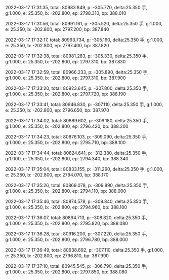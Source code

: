 2022-03-17 17:31:35, total: 80983.849, p: -305.770, delta:25.350 手, g:1.000, e: 25.350, b: -202.800, ep: 2798.310, bp: 388.010

2022-03-17 17:31:56, total: 80991.161, p: -305.520, delta:25.350 手, g:1.000, e: 25.350, b: -202.800, ep: 2797.200, bp: 387.840

2022-03-17 17:32:17, total: 80993.734, p: -305.160, delta:25.350 手, g:1.000, e: 25.350, b: -202.800, ep: 2797.400, bp: 387.820

2022-03-17 17:32:38, total: 80981.283, p: -305.330, delta:25.350 手, g:1.000, e: 25.350, b: -202.800, ep: 2797.310, bp: 387.830

2022-03-17 17:32:59, total: 80966.233, p: -305.890, delta:25.350 手, g:1.000, e: 25.350, b: -202.800, ep: 2797.310, bp: 387.900

2022-03-17 17:33:20, total: 80923.645, p: -307.800, delta:25.350 手, g:1.000, e: 25.350, b: -202.800, ep: 2797.720, bp: 388.190

2022-03-17 17:33:41, total: 80946.830, p: -307.110, delta:25.350 手, g:1.000, e: 25.350, b: -202.800, ep: 2796.650, bp: 387.970

2022-03-17 17:34:02, total: 80889.602, p: -309.180, delta:25.350 手, g:1.000, e: 25.350, b: -202.800, ep: 2796.420, bp: 388.200

2022-03-17 17:34:23, total: 80876.103, p: -309.090, delta:25.350 手, g:1.000, e: 25.350, b: -202.800, ep: 2795.710, bp: 388.100

2022-03-17 17:34:44, total: 80824.641, p: -312.380, delta:25.350 手, g:1.000, e: 25.350, b: -202.800, ep: 2794.340, bp: 388.340

2022-03-17 17:35:04, total: 80833.155, p: -311.290, delta:25.350 手, g:1.000, e: 25.350, b: -202.800, ep: 2794.070, bp: 388.170

2022-03-17 17:35:26, total: 80869.078, p: -309.890, delta:25.350 手, g:1.000, e: 25.350, b: -202.800, ep: 2794.110, bp: 388.000

2022-03-17 17:35:46, total: 80874.578, p: -309.840, delta:25.350 手, g:1.000, e: 25.350, b: -202.800, ep: 2794.960, bp: 388.100

2022-03-17 17:36:07, total: 80894.713, p: -308.820, delta:25.350 手, g:1.000, e: 25.350, b: -202.800, ep: 2795.820, bp: 388.080

2022-03-17 17:36:28, total: 80916.200, p: -307.220, delta:25.350 手, g:1.000, e: 25.350, b: -202.800, ep: 2796.780, bp: 388.000

2022-03-17 17:36:49, total: 80938.892, p: -307.110, delta:25.350 手, g:1.000, e: 25.350, b: -202.800, ep: 2796.810, bp: 387.990

2022-03-17 17:37:10, total: 80945.545, p: -306.790, delta:25.350 手, g:1.000, e: 25.350, b: -202.800, ep: 2797.850, bp: 388.080